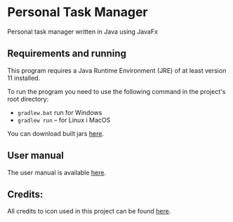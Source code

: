
# Personal Task Manager
Personal task manager written in Java using JavaFx

## Requirements and running
This program requires a Java Runtime Environment (JRE) of at least version 11 installed.

To run the program you need to use the following command in the project's root directory:
- `gradlew.bat` run for Windows
- `gradlew run` – for Linux i MacOS


You can download built jars [here](https://onedrive.live.com/embed?cid=4C1A480B4B28A312&resid=4C1A480B4B28A312%2125982&authkey=AElH2wW0Lv2o2_s).

## User manual
The user manual is available [here](http://dawidhomeserver.ddns.net/ptm/manual/).

## Credits:
All credits to icon used in this project can be found [here](https://github.com/Haseoo/personal-task-manager/blob/master/src/main/resources/FXML/icons/credits.txt).
